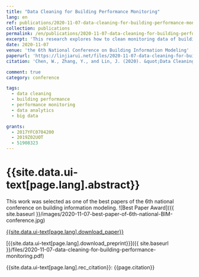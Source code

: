 ```yaml
---
title: "Data Cleaning for Building Performance Monitoring"
lang: en
ref: publications/2020-11-07-data-cleaning-for-building-performance-monitoring
collection: publications
permalink: /en/publications/2020-11-07-data-cleaning-for-building-performance-monitoring
excerpt: 'This research explores how to clean monitoring data of building performance for better data prediction'
date: 2020-11-07
venue: 'the 6th National Conference on Building Information Modeling'
paperurl: 'https://linjiarui.net/files/2020-11-07-data-cleaning-for-building-performance-monitoring.pdf'
citation: 'Chen, W., Zhang, Y., and Lin, J. (2020). &quot;Data Cleaning for Building Performance Monitoring&quot; <i>in Proceedings of the 6th National Conference on Building Information Modeling</i>. 321-325. China Architecture&Building Press. Taiyuan, China. (in Chinese)'

comment: true
category: conference

tags: 
  - data cleaning
  - building performance
  - performance monitoring
  - data analytics
  - big data

grants:
  - 2017YFC0704200
  - 2019Z02UOT
  - 51908323
---
```



{{site.data.ui-text[page.lang].abstract}}
====


This work was selected as one of the best papers of the 6th national conference on building information modeling.
![Best Paper Award]({{ site.baseurl }}/images/2020-11-07-best-paper-of-6th-national-BIM-conference.jpg)

[{{site.data.ui-text[page.lang].download_paper}}](https://cnki.net)

[{{site.data.ui-text[page.lang].download_preprint}}]({{ site.baseurl }}/files/2020-11-07-data-cleaning-for-building-performance-monitoring.pdf)

{{site.data.ui-text[page.lang].rec_citation}}: {{page.citation}}